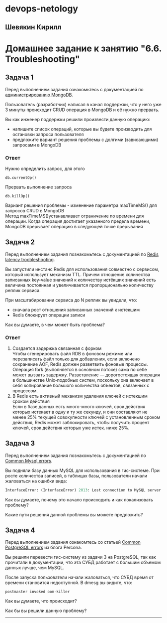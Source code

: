 # devops-netology  

## Шевякин Кирилл  

# Домашнее задание к занятию "6.6. Troubleshooting"

## Задача 1

Перед выполнением задания ознакомьтесь с документацией по [администрированию MongoDB](https://docs.mongodb.com/manual/administration/).

Пользователь (разработчик) написал в канал поддержки, что у него уже 3 минуты происходит CRUD операция в MongoDB и её 
нужно прервать. 

Вы как инженер поддержки решили произвести данную операцию:
- напишите список операций, которые вы будете производить для остановки запроса пользователя
- предложите вариант решения проблемы с долгими (зависающими) запросами в MongoDB

### Ответ  

Нужно определить запрос, для этого
```
db.currentOp()  
```  
Прервать выполнение запроса  
```  
db.killOp()
```  
Вариант решения проблемы - изменение параметра maxTimeMS() для запросов CRUD в MongoDB  
Метод maxTimeMS()устанавливает ограничение по времени для операции. Когда операция достигает указанного предела времени, MongoDB прерывает операцию в следующей точке прерывания

## Задача 2

Перед выполнением задания познакомьтесь с документацией по [Redis latency troobleshooting](https://redis.io/topics/latency).

Вы запустили инстанс Redis для использования совместно с сервисом, который использует механизм TTL. 
Причем отношение количества записанных key-value значений к количеству истёкших значений есть величина постоянная и
увеличивается пропорционально количеству реплик сервиса. 

При масштабировании сервиса до N реплик вы увидели, что:
- сначала рост отношения записанных значений к истекшим
- Redis блокирует операции записи

Как вы думаете, в чем может быть проблема?

### Ответ  

1) Создается задержка связанная с форком  
Чтобы сгенерировать файл RDB в фоновом режиме или перезаписать файл только для добавления, если включено сохранение AOF, Redis должен разветвить фоновые процессы. Операция fork (выполняется в основном потоке) сама по себе может вызвать задержку. Разветвление — дорогостоящая операция в большинстве Unix-подобных систем, поскольку она включает в себя копирование большого количества объектов, связанных с процессом.  
2) В Redis есть активный механизм удаления ключей с истекшим сроком действия  
Если в базе данных есть много-много ключей, срок действия которых истекает в одну и ту же секунду, и они составляют не менее 25% текущей совокупности ключей с установленным сроком действия, Redis может заблокировать, чтобы получить процент ключей, срок действия которых уже истек. ниже 25%.

## Задача 3

Перед выполнением задания познакомьтесь с документацией по [Common Mysql errors](https://dev.mysql.com/doc/refman/8.0/en/common-errors.html).

Вы подняли базу данных MySQL для использования в гис-системе. При росте количества записей, в таблицах базы,
пользователи начали жаловаться на ошибки вида:
```python
InterfaceError: (InterfaceError) 2013: Lost connection to MySQL server during query u'SELECT..... '
```

Как вы думаете, почему это начало происходить и как локализовать проблему?

Какие пути решения данной проблемы вы можете предложить?

## Задача 4

Перед выполнением задания ознакомтесь со статьей [Common PostgreSQL errors](https://www.percona.com/blog/2020/06/05/10-common-postgresql-errors/) из блога Percona.

Вы решили перевести гис-систему из задачи 3 на PostgreSQL, так как прочитали в документации, что эта СУБД работает с 
большим объемом данных лучше, чем MySQL.

После запуска пользователи начали жаловаться, что СУБД время от времени становится недоступной. В dmesg вы видите, что:

`postmaster invoked oom-killer`

Как вы думаете, что происходит?

Как бы вы решили данную проблему?

---
